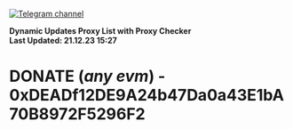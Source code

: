 [![Telegram channel](https://img.shields.io/endpoint?url=https://runkit.io/damiankrawczyk/telegram-badge/branches/master?url=https://t.me/n4z4v0d)](https://t.me/n4z4v0d) 

**Dynamic Updates Proxy List with Proxy Checker**  
**Last Updated: 21.12.23 15:27**

# DONATE (_any evm_) - 0xDEADf12DE9A24b47Da0a43E1bA70B8972F5296F2

